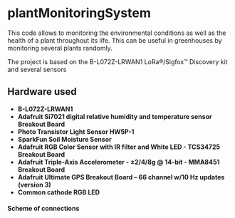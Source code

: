 # plantMonitoringSystem

This code allows to monitoring the environmental conditions as well as the health of a plant throughout its life. This can be useful in greenhouses by monitoring several plants randomly.

The project is based on the B-L072Z-LRWAN1 LoRa®/Sigfox™ Discovery kit and several sensors

## Hardware used
- **B-L072Z-LRWAN1** 
- **Adafruit Si7021 digital relative humidity and temperature sensor Breakout Board**
- **Photo Transistor Light Sensor HW5P-1** 
- **SparkFun Soil Moisture Sensor**
- **Adafruit RGB Color Sensor with IR filter and White LED - TCS34725 Breakout Board**
- **Adafruit Triple-Axis Accelerometer - ±2/4/8g @ 14-bit - MMA8451 Breakout Board**
- **Adafruit Ultimate GPS Breakout Board – 66 channel w/10 Hz updates (version 3)**
- **Common cathode RGB LED**

#### Scheme of connections

